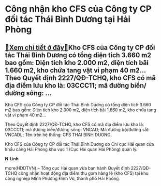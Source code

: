 Công nhận kho CFS của Công ty CP đối tác Thái Bình Dương tại Hải Phòng
======================================================================

[:gift:Xem chi tiết ở đây:gift:](https://hddtvn.com/cong-nhan-kho-cfs-cua-cong-ty-cp-doi-tac-thai-binh-duong-tai-hai-phong/)Kho CFS của Công ty CP đối tác Thái Bình Dương có tổng diện tích 3.660 m2 bao gồm: Diện tích kho 2.000 m2, diện tích bãi 1.660 m2, kho chứa tang vật vi phạm 40 m2… Theo Quyết định 2227/QĐ-TCHQ, kho CFS có mã địa điểm lưu kho là: 03CCC11; mã đường biển/đường sông: …
-------------------------------------------------------------------------------------------------------------------------------------------------------------------------------------------------------------------------------------------------------------------------


Kho CFS của Công ty CP đối tác Thái Bình Dương có tổng diện tích 3.660 m2 bao gồm: Diện tích kho 2.000 m2, diện tích bãi 1.660 m2, kho chứa tang vật vi phạm 40 m2…


Theo Quyết định 2227/QĐ-TCHQ, kho CFS có mã địa điểm lưu kho là: 03CCC11; mã đường biển/đường sông: VNCAD; Mã đường bộ/đường sắt: VNCADL; Tên trên hệ thống: CFS THAI BINH DUONG.


Kho CFS của Công ty CP đối tác Thái Bình Dương do Chi cục Hải quan cửa khẩu cảng Hải Phòng khu vực 1 (Cục Hải quan Hải Phòng) quản lý.




**N.Linh**



more(HDDTVN) – Tổng cục Hải quan vừa ban hành Quyết định 2227/QĐ-TCHQ công nhận hoạt động địa điểm thu gom hàng lẻ (kho CFS) tại khu công nghiệp Minh Phương Đình Vũ, thành phố Hải Phòng.

